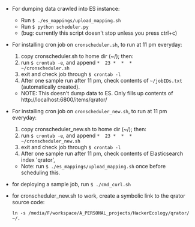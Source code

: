 * For dumping data crawled into ES instance:
  - Run ```$ ./es_mappings/upload_mapping.sh```
  - Run ```$ python scheduler.py```
  - (bug: currently this script doesn't stop unless you press ctrl+c)

* For installing cron job on ```cronscheduler.sh```, to run at 11 pm everyday:  
  1. copy cronscheduler.sh to home dir (~/); then:
  2. run ```$ crontab -e```, and append  ```*  23 *  *  *     ~/cronscheduler.sh```
  3. exit and check job through ```$ crontab -l```
  4. After one sample run after 11 pm, check contents of ```~/jobIDs.txt``` (automatically created).
  - NOTE: This doesn't dump data to ES. Only fills up contents of http://localhost:6800/items/qrator/

* For installing cron job on ```cronscheduler_new.sh```, to run at 11 pm everyday:  
  1. copy cronscheduler_new.sh to home dir (~/); then:
  2. run ```$ crontab -e```, and append  ```*  23 *  *  *     ~/cronscheduler_new.sh```
  3. exit and check job through ```$ crontab -l```
  4. After one sample run after 11 pm, check contents of Elasticsearch index 'qrator',
  - Note: run ```$ ./es_mappings/upload_mapping.sh``` once before scheduling this.

* for deploying a sample job, run ```$ ./cmd_curl.sh```

* for cronscheduler_new.sh to work, create a symbolic link to the qrator source code:

  ```ln -s /media/F/workspace/A_PERSONAL_projects/HackerEcology/qrator/ ~/.```